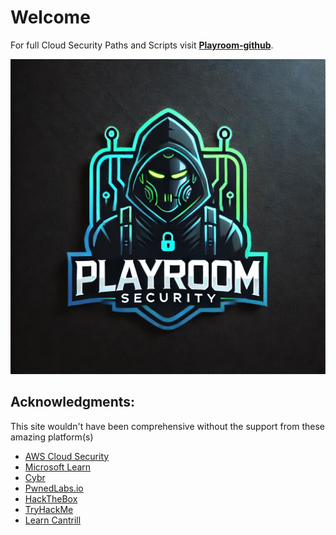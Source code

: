 # **Welcome**

For full Cloud Security Paths and Scripts visit **[Playroom-github](https://github.com/canyakora1)**.

![image](play-sec.png)

## **Acknowledgments:**

This site wouldn't have been comprehensive without the support from these amazing platform(s)

- [AWS Cloud Security](https://aws.amazon.com/security/)
- [Microsoft Learn](https://learn.microsoft.com/en-us/training/)
- [Cybr](https://cybr.com/)
- [PwnedLabs.io](https://pwnedlabs.io/)
- [HackTheBox](https://academy.hackthebox.com/)
- [TryHackMe](https://tryhackme.com/)
- [Learn Cantrill](https://learn.cantrill.io/)



